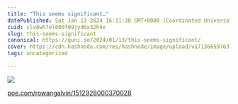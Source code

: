 ```yaml
---
title: "This seems significant…"
datePublished: Sat Jan 13 2024 16:11:30 GMT+0000 (Coordinated Universal Time)
cuid: clv8wh7el000f09jyd0x32h4x
slug: this-seems-significant
canonical: https://quni.io/2024/01/13/this-seems-significant/
cover: https://cdn.hashnode.com/res/hashnode/image/upload/v1713665976379/55f4f97c-fcee-478a-8505-a8db51dc0ba6.png
tags: uncategorized

---
```


![](https://cdn.hashnode.com/res/hashnode/image/upload/v1713665975081/7fe3a7ff-745d-4be3-af67-e28d83592842.png)

[poe.com/rowangalvin/1512928000370028](https://poe.com/rowangalvin/1512928000370028)
